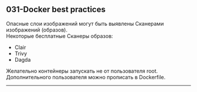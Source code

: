 ## 031-Docker best practices

Опасные слои изображений могут быть выявлены Сканерами изображений (образов).   
Некоторые бесплатные Сканеры образов:  

- Clair
- Trivy
- Dagda

Желательно контейнеры запускать не от пользователя root. Дополнительного пользователя можно прописать в Dockerfile.  

---